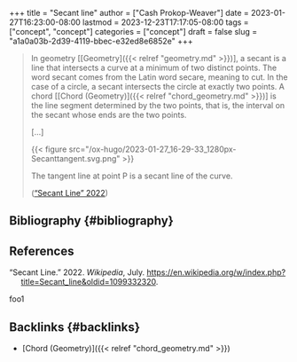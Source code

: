 +++
title = "Secant line"
author = ["Cash Prokop-Weaver"]
date = 2023-01-27T16:23:00-08:00
lastmod = 2023-12-23T17:17:05-08:00
tags = ["concept", "concept"]
categories = ["concept"]
draft = false
slug = "a1a0a03b-2d39-4119-bbec-e32ed8e6852e"
+++

> In geometry [[Geometry]({{< relref "geometry.md" >}})], a secant is a line that intersects a curve at a minimum of two distinct points. The word secant comes from the Latin word secare, meaning to cut. In the case of a circle, a secant intersects the circle at exactly two points. A chord [[Chord (Geometry)]({{< relref "chord_geometry.md" >}})] is the line segment determined by the two points, that is, the interval on the secant whose ends are the two points.
>
> [...]
>
> {{< figure src="/ox-hugo/2023-01-27_16-29-33_1280px-Secanttangent.svg.png" >}}
>
> The tangent line at point P is a secant line of the curve.
>
> (<a href="#citeproc_bib_item_1">“Secant Line” 2022</a>)


## Bibliography {#bibliography}

## References

<style>.csl-entry{text-indent: -1.5em; margin-left: 1.5em;}</style><div class="csl-bib-body">
  <div class="csl-entry"><a id="citeproc_bib_item_1"></a>“Secant Line.” 2022. <i>Wikipedia</i>, July. <a href="https://en.wikipedia.org/w/index.php?title=Secant_line&oldid=1099332320">https://en.wikipedia.org/w/index.php?title=Secant_line&#38;oldid=1099332320</a>.</div>
</div>

foo1


## Backlinks {#backlinks}

-   [Chord (Geometry)]({{< relref "chord_geometry.md" >}})
